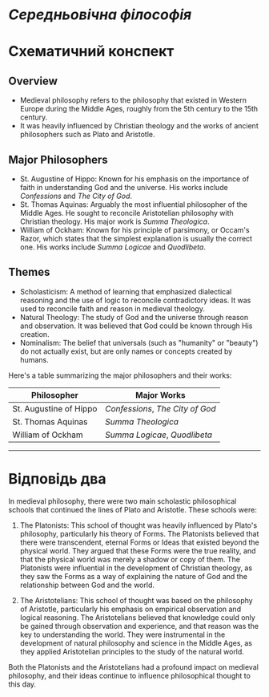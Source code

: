 # _Середньовічна філософія_

# Схематичний конспект

## Overview

- Medieval philosophy refers to the philosophy that existed in Western Europe during the Middle Ages, roughly from the 5th century to the 15th century.
- It was heavily influenced by Christian theology and the works of ancient philosophers such as Plato and Aristotle.

## Major Philosophers

- St. Augustine of Hippo: Known for his emphasis on the importance of faith in understanding God and the universe. His works include _Confessions_ and _The City of God_.
- St. Thomas Aquinas: Arguably the most influential philosopher of the Middle Ages. He sought to reconcile Aristotelian philosophy with Christian theology. His major work is _Summa Theologica_.
- William of Ockham: Known for his principle of parsimony, or Occam's Razor, which states that the simplest explanation is usually the correct one. His works include _Summa Logicae_ and _Quodlibeta_.

## Themes

- Scholasticism: A method of learning that emphasized dialectical reasoning and the use of logic to reconcile contradictory ideas. It was used to reconcile faith and reason in medieval theology.
- Natural Theology: The study of God and the universe through reason and observation. It was believed that God could be known through His creation.
- Nominalism: The belief that universals (such as "humanity" or "beauty") do not actually exist, but are only names or concepts created by humans.

Here's a table summarizing the major philosophers and their works:

| Philosopher            | Major Works                      |
| ---------------------- | -------------------------------- |
| St. Augustine of Hippo | _Confessions_, _The City of God_ |
| St. Thomas Aquinas     | _Summa Theologica_               |
| William of Ockham      | _Summa Logicae_, _Quodlibeta_    |

---

# Відповідь два

In medieval philosophy, there were two main scholastic philosophical schools that continued the lines of Plato and Aristotle. These schools were:

1. The Platonists: This school of thought was heavily influenced by Plato's philosophy, particularly his theory of Forms. The Platonists believed that there were transcendent, eternal Forms or Ideas that existed beyond the physical world. They argued that these Forms were the true reality, and that the physical world was merely a shadow or copy of them. The Platonists were influential in the development of Christian theology, as they saw the Forms as a way of explaining the nature of God and the relationship between God and the world.

2. The Aristotelians: This school of thought was based on the philosophy of Aristotle, particularly his emphasis on empirical observation and logical reasoning. The Aristotelians believed that knowledge could only be gained through observation and experience, and that reason was the key to understanding the world. They were instrumental in the development of natural philosophy and science in the Middle Ages, as they applied Aristotelian principles to the study of the natural world.

Both the Platonists and the Aristotelians had a profound impact on medieval philosophy, and their ideas continue to influence philosophical thought to this day.
